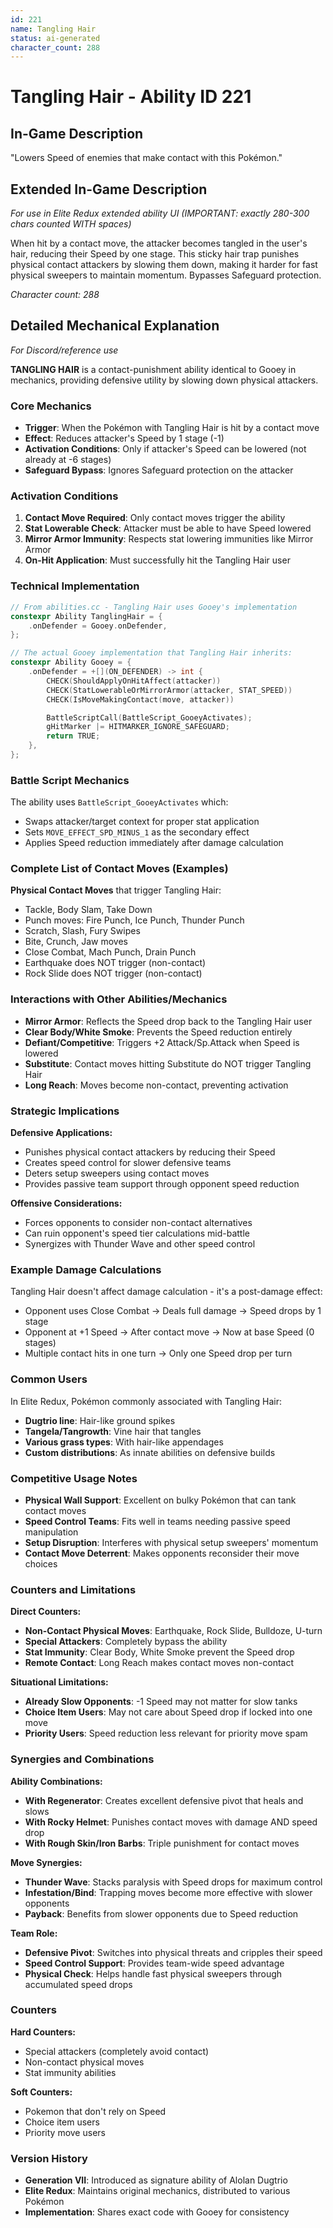 ```yaml
---
id: 221
name: Tangling Hair
status: ai-generated
character_count: 288
---
```


# Tangling Hair - Ability ID 221

## In-Game Description
"Lowers Speed of enemies that make contact with this Pokémon."

## Extended In-Game Description
*For use in Elite Redux extended ability UI (IMPORTANT: exactly 280-300 chars counted WITH spaces)*

When hit by a contact move, the attacker becomes tangled in the user's hair, reducing their Speed by one stage. This sticky hair trap punishes physical contact attackers by slowing them down, making it harder for fast physical sweepers to maintain momentum. Bypasses Safeguard protection.

*Character count: 288*

## Detailed Mechanical Explanation
*For Discord/reference use*

**TANGLING HAIR** is a contact-punishment ability identical to Gooey in mechanics, providing defensive utility by slowing down physical attackers.

### Core Mechanics
- **Trigger**: When the Pokémon with Tangling Hair is hit by a contact move
- **Effect**: Reduces attacker's Speed by 1 stage (-1)
- **Activation Conditions**: Only if attacker's Speed can be lowered (not already at -6 stages)
- **Safeguard Bypass**: Ignores Safeguard protection on the attacker

### Activation Conditions
1. **Contact Move Required**: Only contact moves trigger the ability
2. **Stat Lowerable Check**: Attacker must be able to have Speed lowered
3. **Mirror Armor Immunity**: Respects stat lowering immunities like Mirror Armor
4. **On-Hit Application**: Must successfully hit the Tangling Hair user

### Technical Implementation
```cpp
// From abilities.cc - Tangling Hair uses Gooey's implementation
constexpr Ability TanglingHair = {
    .onDefender = Gooey.onDefender,
};

// The actual Gooey implementation that Tangling Hair inherits:
constexpr Ability Gooey = {
    .onDefender = +[](ON_DEFENDER) -> int {
        CHECK(ShouldApplyOnHitAffect(attacker))
        CHECK(StatLowerableOrMirrorArmor(attacker, STAT_SPEED))
        CHECK(IsMoveMakingContact(move, attacker))

        BattleScriptCall(BattleScript_GooeyActivates);
        gHitMarker |= HITMARKER_IGNORE_SAFEGUARD;
        return TRUE;
    },
};
```

### Battle Script Mechanics
The ability uses `BattleScript_GooeyActivates` which:
- Swaps attacker/target context for proper stat application
- Sets `MOVE_EFFECT_SPD_MINUS_1` as the secondary effect
- Applies Speed reduction immediately after damage calculation

### Complete List of Contact Moves (Examples)
**Physical Contact Moves** that trigger Tangling Hair:
- Tackle, Body Slam, Take Down
- Punch moves: Fire Punch, Ice Punch, Thunder Punch
- Scratch, Slash, Fury Swipes
- Bite, Crunch, Jaw moves
- Close Combat, Mach Punch, Drain Punch
- Earthquake does NOT trigger (non-contact)
- Rock Slide does NOT trigger (non-contact)

### Interactions with Other Abilities/Mechanics
- **Mirror Armor**: Reflects the Speed drop back to the Tangling Hair user
- **Clear Body/White Smoke**: Prevents the Speed reduction entirely  
- **Defiant/Competitive**: Triggers +2 Attack/Sp.Attack when Speed is lowered
- **Substitute**: Contact moves hitting Substitute do NOT trigger Tangling Hair
- **Long Reach**: Moves become non-contact, preventing activation

### Strategic Implications
**Defensive Applications:**
- Punishes physical contact attackers by reducing their Speed
- Creates speed control for slower defensive teams
- Deters setup sweepers using contact moves
- Provides passive team support through opponent speed reduction

**Offensive Considerations:**
- Forces opponents to consider non-contact alternatives
- Can ruin opponent's speed tier calculations mid-battle
- Synergizes with Thunder Wave and other speed control

### Example Damage Calculations
Tangling Hair doesn't affect damage calculation - it's a post-damage effect:
- Opponent uses Close Combat → Deals full damage → Speed drops by 1 stage
- Opponent at +1 Speed → After contact move → Now at base Speed (0 stages)
- Multiple contact hits in one turn → Only one Speed drop per turn

### Common Users
In Elite Redux, Pokémon commonly associated with Tangling Hair:
- **Dugtrio line**: Hair-like ground spikes
- **Tangela/Tangrowth**: Vine hair that tangles
- **Various grass types**: With hair-like appendages
- **Custom distributions**: As innate abilities on defensive builds

### Competitive Usage Notes
- **Physical Wall Support**: Excellent on bulky Pokémon that can tank contact moves
- **Speed Control Teams**: Fits well in teams needing passive speed manipulation  
- **Setup Disruption**: Interferes with physical setup sweepers' momentum
- **Contact Move Deterrent**: Makes opponents reconsider their move choices

### Counters and Limitations
**Direct Counters:**
- **Non-Contact Physical Moves**: Earthquake, Rock Slide, Bulldoze, U-turn
- **Special Attackers**: Completely bypass the ability
- **Stat Immunity**: Clear Body, White Smoke prevent the Speed drop
- **Remote Contact**: Long Reach makes contact moves non-contact

**Situational Limitations:**
- **Already Slow Opponents**: -1 Speed may not matter for slow tanks
- **Choice Item Users**: May not care about Speed drop if locked into one move
- **Priority Users**: Speed reduction less relevant for priority move spam

### Synergies and Combinations
**Ability Combinations:**
- **With Regenerator**: Creates excellent defensive pivot that heals and slows
- **With Rocky Helmet**: Punishes contact moves with damage AND speed drop
- **With Rough Skin/Iron Barbs**: Triple punishment for contact moves

**Move Synergies:**
- **Thunder Wave**: Stacks paralysis with Speed drops for maximum control
- **Infestation/Bind**: Trapping moves become more effective with slower opponents
- **Payback**: Benefits from slower opponents due to Speed reduction

**Team Role:**
- **Defensive Pivot**: Switches into physical threats and cripples their speed
- **Speed Control Support**: Provides team-wide speed advantage
- **Physical Check**: Helps handle fast physical sweepers through accumulated speed drops

### Counters
**Hard Counters:**
- Special attackers (completely avoid contact)
- Non-contact physical moves
- Stat immunity abilities

**Soft Counters:**
- Pokemon that don't rely on Speed
- Choice item users
- Priority move users

### Version History
- **Generation VII**: Introduced as signature ability of Alolan Dugtrio
- **Elite Redux**: Maintains original mechanics, distributed to various Pokémon
- **Implementation**: Shares exact code with Gooey for consistency
